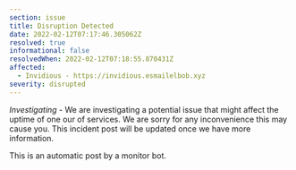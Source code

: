 ```yaml
---
section: issue
title: Disruption Detected
date: 2022-02-12T07:17:46.305062Z
resolved: true
informational: false
resolvedWhen: 2022-02-12T07:18:55.870431Z
affected:
  - Invidious - https://invidious.esmailelbob.xyz
severity: disrupted
---
```

*Investigating* - We are investigating a potential issue that might affect the uptime of one our of services. We are sorry for any inconvenience this may cause you. This incident post will be updated once we have more information.

This is an automatic post by a monitor bot.
        